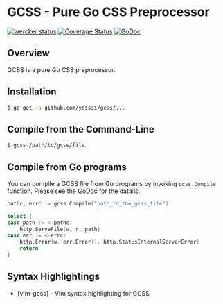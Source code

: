 # GCSS - Pure Go CSS Preprocessor

[![wercker status](https://app.wercker.com/status/4857161fd705e6c43df492e6a33ce87f/m "wercker status")](https://app.wercker.com/project/bykey/4857161fd705e6c43df492e6a33ce87f)
[![Coverage Status](https://img.shields.io/coveralls/yosssi/gcss.svg)](https://coveralls.io/r/yosssi/gcss?branch=master)
[![GoDoc](https://godoc.org/github.com/yosssi/gcss?status.svg)](https://godoc.org/github.com/yosssi/gcss)

## Overview

GCSS is a pure Go CSS preprocessor.

## Installation

```sh
$ go get -u github.com/yosssi/gcss/...
```

## Compile from the Command-Line

```sh
$ gcss /path/to/gcss/file
```

## Compile from Go programs

You can compile a GCSS file from Go programs by invoking `gcss.Compile` function. Please see the [GoDoc](http://godoc.org/github.com/yosssi/gcss) for the datails.

```go
pathc, errc := gcss.Compile("path_to_the_gcss_file")

select {
case path := <-pathc:
	http.ServeFile(w, r, path)
case err := <-errc:
	http.Error(w, err.Error(), http.StatusInternalServerError)
	return
}
```

## Syntax Highlightings
* [vim-gcss] - Vim syntax highlighting for GCSS
